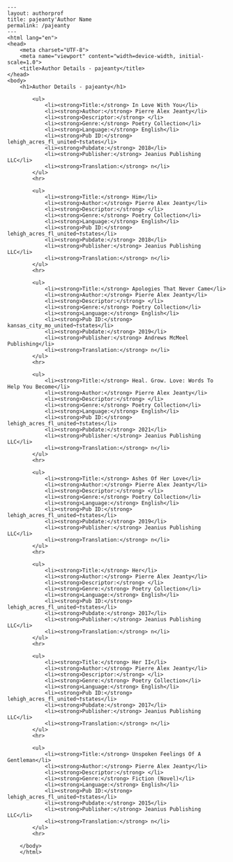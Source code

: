 
    ---
    layout: authorprof
    title: pajeanty'Author Name 
    permalink: /pajeanty
    ---
    <html lang="en">
    <head>
        <meta charset="UTF-8">
        <meta name="viewport" content="width=device-width, initial-scale=1.0">
        <title>Author Details - pajeanty</title>
    </head>
    <body>
        <h1>Author Details - pajeanty</h1>
        
            <ul>
                <li><strong>Title:</strong> In Love With You</li>
                <li><strong>Author:</strong> Pierre Alex Jeanty</li>
                <li><strong>Descriptor:</strong> </li>
                <li><strong>Genre:</strong> Poetry Collection</li>
                <li><strong>Language:</strong> English</li>
                <li><strong>Pub ID:</strong> lehigh_acres_fl_united¬†states</li>
                <li><strong>Pubdate:</strong> 2018</li>
                <li><strong>Publisher:</strong> Jeanius Publishing LLC</li>
                <li><strong>Translation:</strong> n</li>
            </ul>
            <hr>
            
            <ul>
                <li><strong>Title:</strong> Him</li>
                <li><strong>Author:</strong> Pierre Alex Jeanty</li>
                <li><strong>Descriptor:</strong> </li>
                <li><strong>Genre:</strong> Poetry Collection</li>
                <li><strong>Language:</strong> English</li>
                <li><strong>Pub ID:</strong> lehigh_acres_fl_united¬†states</li>
                <li><strong>Pubdate:</strong> 2018</li>
                <li><strong>Publisher:</strong> Jeanius Publishing LLC</li>
                <li><strong>Translation:</strong> n</li>
            </ul>
            <hr>
            
            <ul>
                <li><strong>Title:</strong> Apologies That Never Came</li>
                <li><strong>Author:</strong> Pierre Alex Jeanty</li>
                <li><strong>Descriptor:</strong> </li>
                <li><strong>Genre:</strong> Poetry Collection</li>
                <li><strong>Language:</strong> English</li>
                <li><strong>Pub ID:</strong> kansas_city_mo_united¬†states</li>
                <li><strong>Pubdate:</strong> 2019</li>
                <li><strong>Publisher:</strong> Andrews McMeel Publishing</li>
                <li><strong>Translation:</strong> n</li>
            </ul>
            <hr>
            
            <ul>
                <li><strong>Title:</strong> Heal. Grow. Love: Words To Help You Become</li>
                <li><strong>Author:</strong> Pierre Alex Jeanty</li>
                <li><strong>Descriptor:</strong> </li>
                <li><strong>Genre:</strong> Poetry Collection</li>
                <li><strong>Language:</strong> English</li>
                <li><strong>Pub ID:</strong> lehigh_acres_fl_united¬†states</li>
                <li><strong>Pubdate:</strong> 2021</li>
                <li><strong>Publisher:</strong> Jeanius Publishing LLC</li>
                <li><strong>Translation:</strong> n</li>
            </ul>
            <hr>
            
            <ul>
                <li><strong>Title:</strong> Ashes Of Her Love</li>
                <li><strong>Author:</strong> Pierre Alex Jeanty</li>
                <li><strong>Descriptor:</strong> </li>
                <li><strong>Genre:</strong> Poetry Collection</li>
                <li><strong>Language:</strong> English</li>
                <li><strong>Pub ID:</strong> lehigh_acres_fl_united¬†states</li>
                <li><strong>Pubdate:</strong> 2019</li>
                <li><strong>Publisher:</strong> Jeanius Publishing LLC</li>
                <li><strong>Translation:</strong> n</li>
            </ul>
            <hr>
            
            <ul>
                <li><strong>Title:</strong> Her</li>
                <li><strong>Author:</strong> Pierre Alex Jeanty</li>
                <li><strong>Descriptor:</strong> </li>
                <li><strong>Genre:</strong> Poetry Collection</li>
                <li><strong>Language:</strong> English</li>
                <li><strong>Pub ID:</strong> lehigh_acres_fl_united¬†states</li>
                <li><strong>Pubdate:</strong> 2017</li>
                <li><strong>Publisher:</strong> Jeanius Publishing LLC</li>
                <li><strong>Translation:</strong> n</li>
            </ul>
            <hr>
            
            <ul>
                <li><strong>Title:</strong> Her II</li>
                <li><strong>Author:</strong> Pierre Alex Jeanty</li>
                <li><strong>Descriptor:</strong> </li>
                <li><strong>Genre:</strong> Poetry Collection</li>
                <li><strong>Language:</strong> English</li>
                <li><strong>Pub ID:</strong> lehigh_acres_fl_united¬†states</li>
                <li><strong>Pubdate:</strong> 2017</li>
                <li><strong>Publisher:</strong> Jeanius Publishing LLC</li>
                <li><strong>Translation:</strong> n</li>
            </ul>
            <hr>
            
            <ul>
                <li><strong>Title:</strong> Unspoken Feelings Of A Gentleman</li>
                <li><strong>Author:</strong> Pierre Alex Jeanty</li>
                <li><strong>Descriptor:</strong> </li>
                <li><strong>Genre:</strong> Fiction (Novel)</li>
                <li><strong>Language:</strong> English</li>
                <li><strong>Pub ID:</strong> lehigh_acres_fl_united¬†states</li>
                <li><strong>Pubdate:</strong> 2015</li>
                <li><strong>Publisher:</strong> Jeanius Publishing LLC</li>
                <li><strong>Translation:</strong> n</li>
            </ul>
            <hr>
            
        </body>
        </html>
        